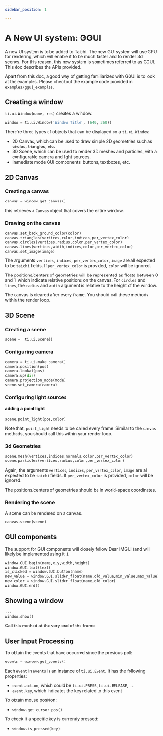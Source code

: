 ```yaml
---
sidebar_position: 1

---
```


# A New UI system: GGUI

A new UI system is to be added to Taichi. The new GUI system will use GPU for rendering, which will enable it to be much faster and to render 3d scenes. For this reason, this new system is sometimes referred to as GGUI. This doc describes the APIs provided. 

Apart from this doc, a good way of getting familiarized with GGUI is to look at the examples. Please checkout the example code provided in  `examples/ggui_examples`.

## Creating a window

`ti.ui.Window(name, res)` creates a window. 

```python
window = ti.ui.Window('Window Title', (640, 360))
```

There're three types of objects that can be displayed on a `ti.ui.Window`:

* 2D Canvas, which can be used to draw simple 2D geometries such as circles, triangles, etc.
* 3D Scene, which can be used to render 3D meshes and particles, with a configurable camera and light sources.
* Immediate mode GUI components, buttons, textboxes, etc.

## 2D Canvas

### Creating a canvas

```python
canvas = window.get_canvas()
```
this retrieves a `Canvas` object that covers the entire window.

### Drawing on the canvas

```python
canvas.set_back_ground_color(color)
canvas.triangles(vertices,color,indices,per_vertex_color)
canvas.circles(vertices,radius,color,per_vertex_color)
canvas.lines(vertices,width,indices,color,per_vertex_color)
canvas.set_image(image)
```

The arguments `vertices`, `indices`, `per_vertex_color`, `image` are all expected to be `taichi` fields. If `per_vertex_color` is provided, `color` will be ignored.

The positions/centers of geometries will be represented as floats between 0 and 1, which indicate relative positions on the canvas. For `circles` and `lines`, the `radius` and `width` argument is relative to the height of the window.

The canvas is cleared after every frame. You should call these methods within the render loop.


## 3D Scene

### Creating a scene
```python
scene =  ti.ui.Scene()
```
### Configuring camera
```python
camera = ti.ui.make_camera()
camera.position(pos)
camera.lookat(pos)
camera.up(dir)
camera.projection_mode(mode)
scene.set_camera(camera)
```


### Configuring light sources
#### adding a point light
```python
scene.point_light(pos,color) 
```
Note that, `point_light` needs to be called every frame. Similar to the `canvas` methods, you should call this within your render loop.


### 3d Geometries
```python
scene.mesh(vertices,indices,normals,color,per_vertex_color)
scene.particles(vertices,radius,color,per_vertex_color)
```

Again, the arguments `vertices`, `indices`, `per_vertex_color`, `image` are all expected to be `taichi` fields. If `per_vertex_color` is provided, `color` will be ignored. 

The positions/centers of geometries should be in world-space coordinates.


### Rendering the scene 
A scene can be rendered on a canvas. 
```python
canvas.scene(scene)
```

## GUI components

The support for GUI components will closely follow Dear IMGUI (and will likely be implemented using it..).

```python
window.GUI.begin(name,x,y,width,height)
window.GUI.text(text)
is_clicked = window.GUI.button(name)
new_value = window.GUI.slider_float(name,old_value,min_value,max_value)
new_color = window.GUI.slider_float(name,old_color)
window.GUI.end()
```


## Showing a window
```python
...
window.show()
```
Call this method at the very end of the frame

## User Input Processing
To obtain the events that have occurred since the previous poll:

```python
events = window.get_events()
```

Each `event` in `events` is an instance of `ti.ui.Event`. It has the following properties:
* `event.action`, which could be `ti.ui.PRESS`, `ti.ui.RELEASE`, ...
* `event.key`, which indicates the key related to this event

To obtain mouse position:
* `window.get_cursor_pos()`

To check if a specific key is currently pressed:
* `window.is_pressed(key)`
